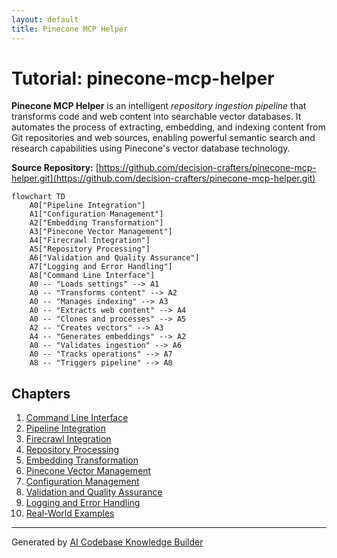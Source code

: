 ```yaml
---
layout: default
title: Pinecone MCP Helper
---
```


# Tutorial: pinecone-mcp-helper

**Pinecone MCP Helper** is an intelligent *repository ingestion pipeline* that transforms code and web content into searchable vector databases. It automates the process of extracting, embedding, and indexing content from Git repositories and web sources, enabling powerful semantic search and research capabilities using Pinecone's vector database technology.


**Source Repository:** [https://github.com/decision-crafters/pinecone-mcp-helper.git](https://github.com/decision-crafters/pinecone-mcp-helper.git)

```mermaid
flowchart TD
    A0["Pipeline Integration"]
    A1["Configuration Management"]
    A2["Embedding Transformation"]
    A3["Pinecone Vector Management"]
    A4["Firecrawl Integration"]
    A5["Repository Processing"]
    A6["Validation and Quality Assurance"]
    A7["Logging and Error Handling"]
    A8["Command Line Interface"]
    A0 -- "Loads settings" --> A1
    A0 -- "Transforms content" --> A2
    A0 -- "Manages indexing" --> A3
    A0 -- "Extracts web content" --> A4
    A0 -- "Clones and processes" --> A5
    A2 -- "Creates vectors" --> A3
    A4 -- "Generates embeddings" --> A2
    A0 -- "Validates ingestion" --> A6
    A0 -- "Tracks operations" --> A7
    A8 -- "Triggers pipeline" --> A0
```

## Chapters

1. [Command Line Interface](01_command_line_interface.md)
2. [Pipeline Integration](02_pipeline_integration.md)
3. [Firecrawl Integration](03_firecrawl_integration.md)
4. [Repository Processing](04_repository_processing.md)
5. [Embedding Transformation](05_embedding_transformation.md)
6. [Pinecone Vector Management](06_pinecone_vector_management.md)
7. [Configuration Management](07_configuration_management.md)
8. [Validation and Quality Assurance](08_validation_and_quality_assurance.md)
9. [Logging and Error Handling](09_logging_and_error_handling.md)
10. [Real-World Examples](10_real_world_examples.md)


---

Generated by [AI Codebase Knowledge Builder](https://github.com/The-Pocket/Tutorial-Codebase-Knowledge)